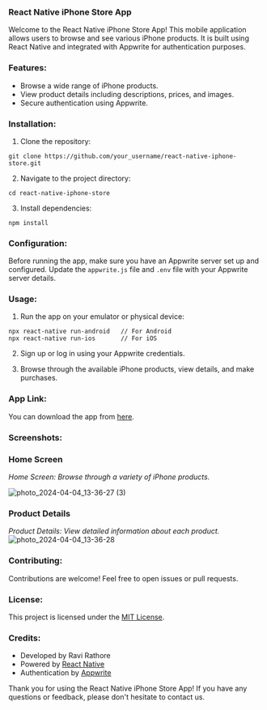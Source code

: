 ### React Native iPhone Store App

Welcome to the React Native iPhone Store App! This mobile application allows users to browse and see various iPhone products. It is built using React Native and integrated with Appwrite for authentication purposes.

### Features:
- Browse a wide range of iPhone products.
- View product details including descriptions, prices, and images.
- Secure authentication using Appwrite.

### Installation:
1. Clone the repository:

```
git clone https://github.com/your_username/react-native-iphone-store.git
```

2. Navigate to the project directory:

```
cd react-native-iphone-store
```

3. Install dependencies:

```
npm install
```

### Configuration:
Before running the app, make sure you have an Appwrite server set up and configured. Update the `appwrite.js` file and `.env` file with your Appwrite server details.

### Usage:
1. Run the app on your emulator or physical device:

```
npx react-native run-android   // For Android
npx react-native run-ios       // For iOS
```

2. Sign up or log in using your Appwrite credentials.

3. Browse through the available iPhone products, view details, and make purchases.

### App Link:
You can download the app from [here](https://drive.google.com/file/d/1L6iSG2ky2WyxxdB16nVoRiNqDccl93RJ/view?usp=sharing).

### Screenshots:
### Home Screen
*Home Screen: Browse through a variety of iPhone products.*

![photo_2024-04-04_13-36-27 (3)](https://github.com/ravi-rathore-securedev/iPhone_Store/assets/115914121/71d4e566-8f49-410e-865e-0a0392e2d1d7)

### Product Details
*Product Details: View detailed information about each product.*
![photo_2024-04-04_13-36-28](https://github.com/ravi-rathore-securedev/iPhone_Store/assets/115914121/c5cd8cc2-89bd-4168-a8c8-0cf8c29f4925)

### Contributing:
Contributions are welcome! Feel free to open issues or pull requests.

### License:
This project is licensed under the [MIT License](LICENSE).

### Credits:
- Developed by Ravi Rathore
- Powered by [React Native](https://reactnative.dev/)
- Authentication by [Appwrite](https://appwrite.io/)

Thank you for using the React Native iPhone Store App! If you have any questions or feedback, please don't hesitate to contact us.
